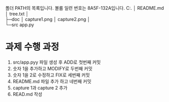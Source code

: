 폴더 PATH의 목록입니다.
볼륨 일련 번호는 8A5F-132A입니다.
C:.
│  README.md
│  tree.txt
│  
├─doc
│      capture1.png
│      capture2.png
│      
└─src
        app.py
        

# 과제 수행 과정

1. src/app.pyy 파일 생성 후 ADD로 첫번째 커밋
2. 숫자 1을 추가하고 MODIFY로 두번째 커밋
3. 숫자 1을 2로 수정하고 FIX로 세번째 커밋
4. README.md 파일 추가 하고 네번째 커밋
5. capture 1과 capture 2 추가
6. READ.md 작성
